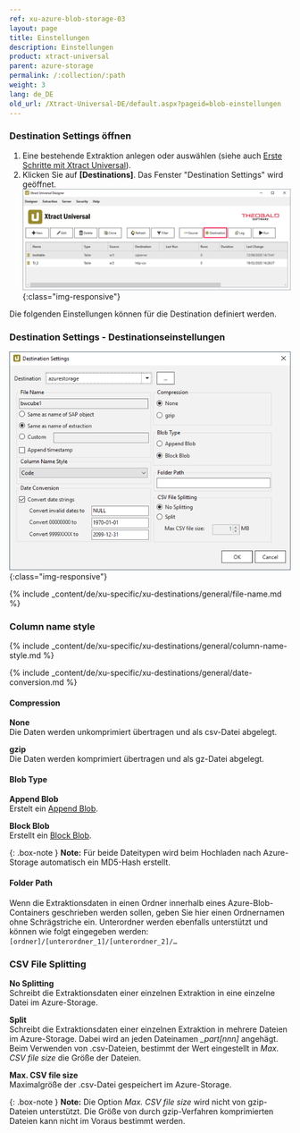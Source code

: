 ```yaml
---
ref: xu-azure-blob-storage-03
layout: page
title: Einstellungen
description: Einstellungen
product: xtract-universal
parent: azure-storage
permalink: /:collection/:path
weight: 3
lang: de_DE
old_url: /Xtract-Universal-DE/default.aspx?pageid=blob-einstellungen
---
```

### Destination Settings öffnen

1. Eine bestehende Extraktion anlegen oder auswählen (siehe auch [Erste Schritte mit Xtract Universal](../../erste-schritte-mit-xu/eine-neue-extraktion-anlegen)).
2. Klicken Sie auf **[Destinations]**. Das Fenster "Destination Settings" wird geöffnet.
![Destination-settings](/img/content/xu/xu_designer_destination.png){:class="img-responsive"}

Die folgenden Einstellungen können für die Destination definiert werden. 
  
### Destination Settings - Destinationseinstellungen

![xu-azure-blob-con-03](/img/content/xu-azure-blob-con-03.png){:class="img-responsive"}

{% include _content/de/xu-specific/xu-destinations/general/file-name.md %}

### Column name style
{% include _content/de/xu-specific/xu-destinations/general/column-name-style.md %}

{% include _content/de/xu-specific/xu-destinations/general/date-conversion.md %}

#### Compression

**None**<br>
Die Daten werden unkomprimiert übertragen und als csv-Datei abgelegt.

**gzip**<br>
Die Daten werden komprimiert übertragen und  als gz-Datei abgelegt. 

#### Blob Type

**Append Blob**<br>
Erstelt ein [Append Blob](https://docs.microsoft.com/en-us/rest/api/storageservices/understanding-block-blobs--append-blobs--and-page-blobs#about-append-blobs).


**Block Blob**<br>
Erstellt ein [Block Blob](https://docs.microsoft.com/en-us/rest/api/storageservices/understanding-block-blobs--append-blobs--and-page-blobs#about-block-blobs).

{: .box-note }
**Note:** Für beide Dateitypen wird beim Hochladen nach Azure-Storage automatisch ein MD5-Hash erstellt.

#### Folder Path

Wenn die Extraktionsdaten in einen Ordner innerhalb eines Azure-Blob-Containers geschrieben werden sollen, geben Sie hier einen Ordnernamen ohne Schrägstriche ein.
Unterordner werden ebenfalls unterstützt und können wie folgt eingegeben werden: `[ordner]/[unterordner_1]/[unterordner_2]/…`


### CSV File Splitting

**No Splitting**<br>
Schreibt die Extraktionsdaten einer einzelnen Extraktion in eine einzelne Datei im Azure-Storage.

**Split**<br>
Schreibt die Extraktionsdaten einer einzelnen Extraktion in mehrere Dateien im Azure-Storage. 
Dabei wird an jeden Dateinamen *_part[nnn]* angehägt. 
Beim Verwenden von .csv-Dateien, bestimmt der Wert eingestellt in *Max. CSV file size* die Größe der Dateien. 

**Max. CSV file size** <br>
Maximalgröße der .csv-Datei gespeichert im Azure-Storage. 

{: .box-note }
**Note:** Die Option *Max. CSV file size* wird nicht von gzip-Dateien unterstützt.
Die Größe von durch gzip-Verfahren komprimierten Dateien kann nicht im Voraus bestimmt werden.


